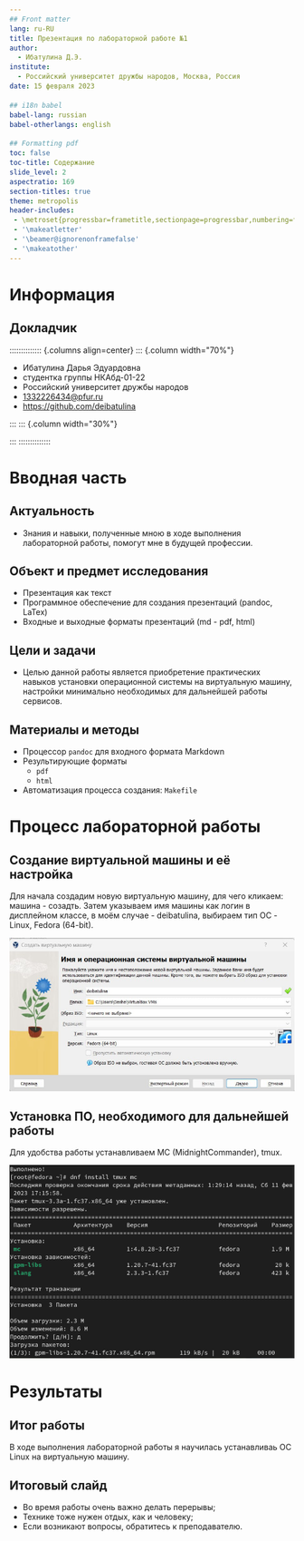 ```yaml
---
## Front matter
lang: ru-RU
title: Презентация по лабораторной работе №1
author:
  - Ибатулина Д.Э.
institute:
  - Российский университет дружбы народов, Москва, Россия
date: 15 февраля 2023

## i18n babel
babel-lang: russian
babel-otherlangs: english

## Formatting pdf
toc: false
toc-title: Содержание
slide_level: 2
aspectratio: 169
section-titles: true
theme: metropolis
header-includes:
 - \metroset{progressbar=frametitle,sectionpage=progressbar,numbering=fraction}
 - '\makeatletter'
 - '\beamer@ignorenonframefalse'
 - '\makeatother'
---
```


# Информация

## Докладчик

:::::::::::::: {.columns align=center}
::: {.column width="70%"}

  * Ибатулина Дарья Эдуардовна
  * студентка группы НКАбд-01-22
  * Российский университет дружбы народов
  * [1332226434@pfur.ru](mailto:1132226434@pfur.ru)
  * <https://github.com/deibatulina>

:::
::: {.column width="30%"}



:::
::::::::::::::

# Вводная часть

## Актуальность

- Знания и навыки, полученные мною в ходе выполнения лабораторной работы, помогут мне в будущей профессии.

## Объект и предмет исследования

- Презентация как текст
- Программное обеспечение для создания презентаций (pandoc, LaTex)
- Входные и выходные форматы презентаций (md - pdf, html)

## Цели и задачи

- Целью данной работы является приобретение практических навыков установки операционной системы на виртуальную машину, настройки минимально необходимых для дальнейшей работы сервисов.

## Материалы и методы

- Процессор `pandoc` для входного формата Markdown
- Результирующие форматы
	- `pdf`
	- `html`
- Автоматизация процесса создания: `Makefile`

# Процесс лабораторной работы

## Создание виртуальной машины и её настройка

  Для начала создадим новую виртуальную машину, для чего кликаем: машина - созадть. Затем указываем имя машины как логин в дисплейном классе, в моём случае - deibatulina, выбираем тип ОС - Linux, Fedora (64-bit).

![Создание виртуальной машины](image/1.jpg)

## Установка ПО, необходимого для дальнейшей работы

  Для удобства работы устанавливаем MC (MidnightCommander), tmux.
  
![Установка tmux, mc](image/13.png)

# Результаты

## Итог работы

 В ходе выполнения лабораторной работы я научилась устанавливаь ОС Linux на виртуальную машину.

## Итоговый слайд

- Во время работы очень важно делать перерывы;
- Технике тоже нужен отдых, как и человеку;
- Если возникают вопросы, обратитесь к преподавателю.

